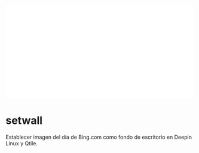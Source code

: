 ![text](./text.svg)
# setwall
Establecer imagen del día de Bing.com como fondo de escritorio en Deepin Linux y Qtile.
